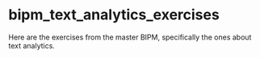 # bipm_text_analytics_exercises
Here are the exercises from the master BIPM, specifically the ones about text analytics.

